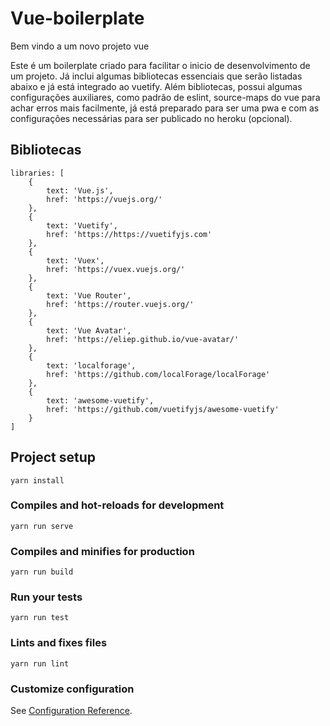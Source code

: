 # Vue-boilerplate

Bem vindo a um novo projeto vue

Este é um boilerplate criado para facilitar o inicio de desenvolvimento de um projeto.
Já inclui algumas bibliotecas essenciais que serão listadas abaixo e já está integrado
ao vuetify.
Além bibliotecas, possui algumas configurações auxiliares, como padrão de eslint, source-maps do
vue para achar erros mais facilmente, já está preparado para ser uma pwa e com as configurações necessárias para ser publicado no heroku (opcional).

## Bibliotecas
```
libraries: [
    {
        text: 'Vue.js',
        href: 'https://vuejs.org/'
    },
    {
        text: 'Vuetify',
        href: 'https://https://vuetifyjs.com'
    },
    {
        text: 'Vuex',
        href: 'https://vuex.vuejs.org/'
    },
    {
        text: 'Vue Router',
        href: 'https://router.vuejs.org/'
    },
    {
        text: 'Vue Avatar',
        href: 'https://eliep.github.io/vue-avatar/'
    },
    {
        text: 'localforage',
        href: 'https://github.com/localForage/localForage'
    },
    {
        text: 'awesome-vuetify',
        href: 'https://github.com/vuetifyjs/awesome-vuetify'
    }
]
```

## Project setup
```
yarn install
```

### Compiles and hot-reloads for development
```
yarn run serve
```

### Compiles and minifies for production
```
yarn run build
```

### Run your tests
```
yarn run test
```

### Lints and fixes files
```
yarn run lint
```

### Customize configuration
See [Configuration Reference](https://cli.vuejs.org/config/).
